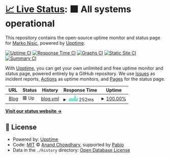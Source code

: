 # [📈 Live Status](https://markonisic.github.io/blog-uptime): <!--live status--> **🟩 All systems operational**

This repository contains the open-source uptime monitor and status page for [Marko Nisic](https://markontech.com), powered by [Upptime](https://github.com/upptime/upptime).

[![Uptime CI](https://github.com/markonisic/blog-uptime/workflows/Uptime%20CI/badge.svg)](https://github.com/markonisic/blog-uptime/actions?query=workflow%3A%22Uptime+CI%22)
[![Response Time CI](https://github.com/markonisic/blog-uptime/workflows/Response%20Time%20CI/badge.svg)](https://github.com/markonisic/blog-uptime/actions?query=workflow%3A%22Response+Time+CI%22)
[![Graphs CI](https://github.com/markonisic/blog-uptime/workflows/Graphs%20CI/badge.svg)](https://github.com/markonisic/blog-uptime/actions?query=workflow%3A%22Graphs+CI%22)
[![Static Site CI](https://github.com/markonisic/blog-uptime/workflows/Static%20Site%20CI/badge.svg)](https://github.com/markonisic/blog-uptime/actions?query=workflow%3A%22Static+Site+CI%22)
[![Summary CI](https://github.com/markonisic/blog-uptime/workflows/Summary%20CI/badge.svg)](https://github.com/markonisic/blog-uptime/actions?query=workflow%3A%22Summary+CI%22)

With [Upptime](https://upptime.js.org), you can get your own unlimited and free uptime monitor and status page, powered entirely by a GitHub repository. We use [Issues](https://github.com/markonisic/blog-uptime/issues) as incident reports, [Actions](https://github.com/markonisic/blog-uptime/actions) as uptime monitors, and [Pages](https://markonisic.github.io/blog-uptime) for the status page.

<!--start: status pages-->
<!-- This summary is generated by Upptime (https://github.com/upptime/upptime) -->
<!-- Do not edit this manually, your changes will be overwritten -->
<!-- prettier-ignore -->
| URL | Status | History | Response Time | Uptime |
| --- | ------ | ------- | ------------- | ------ |
| <img alt="" src="https://icons.duckduckgo.com/ip3/markontech.com.ico" height="13"> [Blog](https://markontech.com) | 🟩 Up | [blog.yml](https://github.com/markonisic/blog-uptime/commits/HEAD/history/blog.yml) | <details><summary><img alt="Response time graph" src="./graphs/blog/response-time-week.png" height="20"> 252ms</summary><br><a href="https://markonisic.github.io/blog-uptime/history/blog"><img alt="Response time 325" src="https://img.shields.io/endpoint?url=https%3A%2F%2Fraw.githubusercontent.com%2Fmarkonisic%2Fblog-uptime%2FHEAD%2Fapi%2Fblog%2Fresponse-time.json"></a><br><a href="https://markonisic.github.io/blog-uptime/history/blog"><img alt="24-hour response time 311" src="https://img.shields.io/endpoint?url=https%3A%2F%2Fraw.githubusercontent.com%2Fmarkonisic%2Fblog-uptime%2FHEAD%2Fapi%2Fblog%2Fresponse-time-day.json"></a><br><a href="https://markonisic.github.io/blog-uptime/history/blog"><img alt="7-day response time 252" src="https://img.shields.io/endpoint?url=https%3A%2F%2Fraw.githubusercontent.com%2Fmarkonisic%2Fblog-uptime%2FHEAD%2Fapi%2Fblog%2Fresponse-time-week.json"></a><br><a href="https://markonisic.github.io/blog-uptime/history/blog"><img alt="30-day response time 322" src="https://img.shields.io/endpoint?url=https%3A%2F%2Fraw.githubusercontent.com%2Fmarkonisic%2Fblog-uptime%2FHEAD%2Fapi%2Fblog%2Fresponse-time-month.json"></a><br><a href="https://markonisic.github.io/blog-uptime/history/blog"><img alt="1-year response time 325" src="https://img.shields.io/endpoint?url=https%3A%2F%2Fraw.githubusercontent.com%2Fmarkonisic%2Fblog-uptime%2FHEAD%2Fapi%2Fblog%2Fresponse-time-year.json"></a></details> | <details><summary><a href="https://markonisic.github.io/blog-uptime/history/blog">100.00%</a></summary><a href="https://markonisic.github.io/blog-uptime/history/blog"><img alt="All-time uptime 100.00%" src="https://img.shields.io/endpoint?url=https%3A%2F%2Fraw.githubusercontent.com%2Fmarkonisic%2Fblog-uptime%2FHEAD%2Fapi%2Fblog%2Fuptime.json"></a><br><a href="https://markonisic.github.io/blog-uptime/history/blog"><img alt="24-hour uptime 100.00%" src="https://img.shields.io/endpoint?url=https%3A%2F%2Fraw.githubusercontent.com%2Fmarkonisic%2Fblog-uptime%2FHEAD%2Fapi%2Fblog%2Fuptime-day.json"></a><br><a href="https://markonisic.github.io/blog-uptime/history/blog"><img alt="7-day uptime 100.00%" src="https://img.shields.io/endpoint?url=https%3A%2F%2Fraw.githubusercontent.com%2Fmarkonisic%2Fblog-uptime%2FHEAD%2Fapi%2Fblog%2Fuptime-week.json"></a><br><a href="https://markonisic.github.io/blog-uptime/history/blog"><img alt="30-day uptime 100.00%" src="https://img.shields.io/endpoint?url=https%3A%2F%2Fraw.githubusercontent.com%2Fmarkonisic%2Fblog-uptime%2FHEAD%2Fapi%2Fblog%2Fuptime-month.json"></a><br><a href="https://markonisic.github.io/blog-uptime/history/blog"><img alt="1-year uptime 100.00%" src="https://img.shields.io/endpoint?url=https%3A%2F%2Fraw.githubusercontent.com%2Fmarkonisic%2Fblog-uptime%2FHEAD%2Fapi%2Fblog%2Fuptime-year.json"></a></details>

<!--end: status pages-->

[**Visit our status website →**](https://markonisic.github.io/blog-uptime)

## 📄 License

- Powered by: [Upptime](https://github.com/upptime/upptime)
- Code: [MIT](./LICENSE) © [Anand Chowdhary](https://anandchowdhary.com), supported by [Pabio](https://pabio.com)
- Data in the `./history` directory: [Open Database License](https://opendatacommons.org/licenses/odbl/1-0/)
